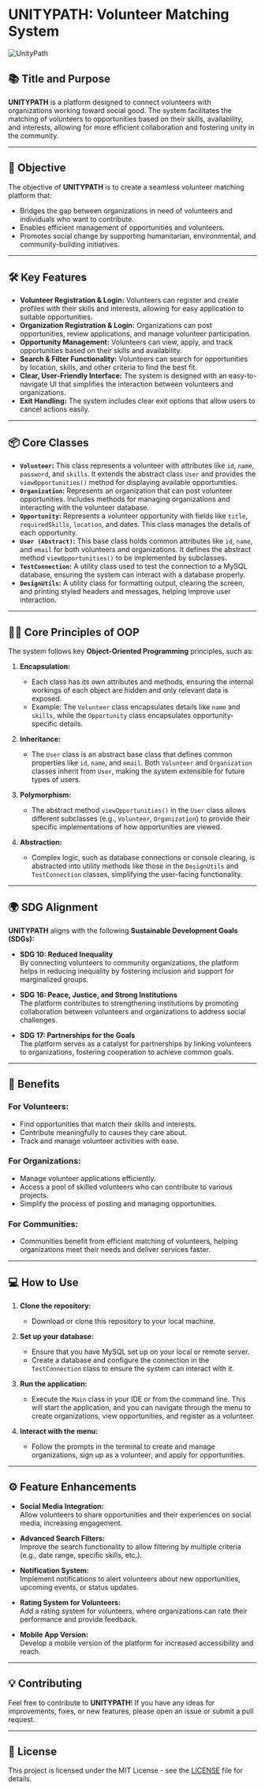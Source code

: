 # **UNITYPATH: Volunteer Matching System**

![UnityPath](https://github.com/user-attachments/assets/92426150-ecaf-4041-b648-cacc6d714d46)


## **📚 Title and Purpose**
**UNITYPATH** is a platform designed to connect volunteers with organizations working toward social good. The system facilitates the matching of volunteers to opportunities based on their skills, availability, and interests, allowing for more efficient collaboration and fostering unity in the community.

---

## **🎯 Objective**
The objective of **UNITYPATH** is to create a seamless volunteer matching platform that:
- Bridges the gap between organizations in need of volunteers and individuals who want to contribute.
- Enables efficient management of opportunities and volunteers.
- Promotes social change by supporting humanitarian, environmental, and community-building initiatives.

---

## **🛠 Key Features**
- **Volunteer Registration & Login:** Volunteers can register and create profiles with their skills and interests, allowing for easy application to suitable opportunities.
- **Organization Registration & Login:** Organizations can post opportunities, review applications, and manage volunteer participation.
- **Opportunity Management:** Volunteers can view, apply, and track opportunities based on their skills and availability.
- **Search & Filter Functionality:** Volunteers can search for opportunities by location, skills, and other criteria to find the best fit.
- **Clear, User-Friendly Interface:** The system is designed with an easy-to-navigate UI that simplifies the interaction between volunteers and organizations.
- **Exit Handling:** The system includes clear exit options that allow users to cancel actions easily.

---

## **📦 Core Classes**
- **`Volunteer`:** This class represents a volunteer with attributes like `id`, `name`, `password`, and `skills`. It extends the abstract class `User` and provides the `viewOpportunities()` method for displaying available opportunities.
- **`Organization`:** Represents an organization that can post volunteer opportunities. Includes methods for managing organizations and interacting with the volunteer database.
- **`Opportunity`:** Represents a volunteer opportunity with fields like `title`, `requiredSkills`, `location`, and dates. This class manages the details of each opportunity.
- **`User (Abstract)`:** This base class holds common attributes like `id`, `name`, and `email` for both volunteers and organizations. It defines the abstract method `viewOpportunities()` to be implemented by subclasses.
- **`TestConnection`:** A utility class used to test the connection to a MySQL database, ensuring the system can interact with a database properly.
- **`DesignUtils`:** A utility class for formatting output, clearing the screen, and printing styled headers and messages, helping improve user interaction.

---

## **🧑‍💻 Core Principles of OOP**
The system follows key **Object-Oriented Programming** principles, such as:

1. **Encapsulation:** 
   - Each class has its own attributes and methods, ensuring the internal workings of each object are hidden and only relevant data is exposed.
   - Example: The `Volunteer` class encapsulates details like `name` and `skills`, while the `Opportunity` class encapsulates opportunity-specific details.

2. **Inheritance:**
   - The `User` class is an abstract base class that defines common properties like `id`, `name`, and `email`. Both `Volunteer` and `Organization` classes inherit from `User`, making the system extensible for future types of users.

3. **Polymorphism:**
   - The abstract method `viewOpportunities()` in the `User` class allows different subclasses (e.g., `Volunteer`, `Organization`) to provide their specific implementations of how opportunities are viewed.

4. **Abstraction:**
   - Complex logic, such as database connections or console clearing, is abstracted into utility methods like those in the `DesignUtils` and `TestConnection` classes, simplifying the user-facing functionality.

---

## **🌍 SDG Alignment**
**UNITYPATH** aligns with the following **Sustainable Development Goals (SDGs):**

- **SDG 10: Reduced Inequality**  
   By connecting volunteers to community organizations, the platform helps in reducing inequality by fostering inclusion and support for marginalized groups.

- **SDG 16: Peace, Justice, and Strong Institutions**  
   The platform contributes to strengthening institutions by promoting collaboration between volunteers and organizations to address social challenges.

- **SDG 17: Partnerships for the Goals**  
   The platform serves as a catalyst for partnerships by linking volunteers to organizations, fostering cooperation to achieve common goals.

---

## **🌟 Benefits**
### **For Volunteers:**
- Find opportunities that match their skills and interests.
- Contribute meaningfully to causes they care about.
- Track and manage volunteer activities with ease.

### **For Organizations:**
- Manage volunteer applications efficiently.
- Access a pool of skilled volunteers who can contribute to various projects.
- Simplify the process of posting and managing opportunities.

### **For Communities:**
- Communities benefit from efficient matching of volunteers, helping organizations meet their needs and deliver services faster.

---

## **💻 How to Use**
1. **Clone the repository:**
   - Download or clone this repository to your local machine.

2. **Set up your database:**
   - Ensure that you have MySQL set up on your local or remote server.
   - Create a database and configure the connection in the `TestConnection` class to ensure the system can interact with it.

3. **Run the application:**
   - Execute the `Main` class in your IDE or from the command line. This will start the application, and you can navigate through the menu to create organizations, view opportunities, and register as a volunteer.

4. **Interact with the menu:**
   - Follow the prompts in the terminal to create and manage organizations, sign up as a volunteer, and apply for opportunities.

---

## **⚙ Feature Enhancements**

- **Social Media Integration:**  
   Allow volunteers to share opportunities and their experiences on social media, increasing engagement.

- **Advanced Search Filters:**  
   Improve the search functionality to allow filtering by multiple criteria (e.g., date range, specific skills, etc.).

- **Notification System:**  
   Implement notifications to alert volunteers about new opportunities, upcoming events, or status updates.

- **Rating System for Volunteers:**  
   Add a rating system for volunteers, where organizations can rate their performance and provide feedback.

- **Mobile App Version:**  
   Develop a mobile version of the platform for increased accessibility and reach.

---

## **💡 Contributing**
Feel free to contribute to **UNITYPATH**! If you have any ideas for improvements, fixes, or new features, please open an issue or submit a pull request.

---

## **📜 License**
This project is licensed under the MIT License - see the [LICENSE](LICENSE) file for details.
